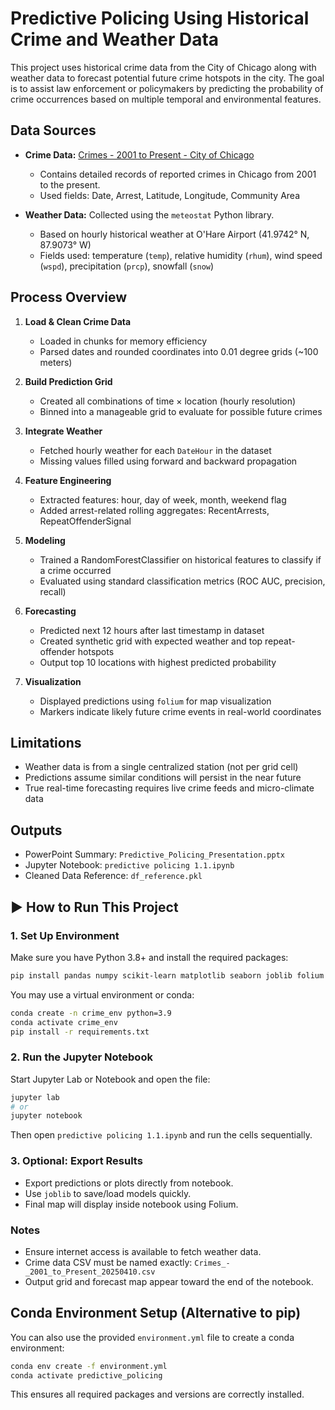 # Predictive Policing Using Historical Crime and Weather Data

This project uses historical crime data from the City of Chicago along with weather data to forecast potential future crime hotspots in the city. The goal is to assist law enforcement or policymakers by predicting the probability of crime occurrences based on multiple temporal and environmental features.

## Data Sources

- **Crime Data:** [Crimes - 2001 to Present - City of Chicago](https://data.cityofchicago.org/Public-Safety/Crimes-2001-to-Present/ijzp-q8t2/about_data)
  - Contains detailed records of reported crimes in Chicago from 2001 to the present.
  - Used fields: Date, Arrest, Latitude, Longitude, Community Area

- **Weather Data:** Collected using the `meteostat` Python library.
  - Based on hourly historical weather at O'Hare Airport (41.9742° N, 87.9073° W)
  - Fields used: temperature (`temp`), relative humidity (`rhum`), wind speed (`wspd`), precipitation (`prcp`), snowfall (`snow`)

## Process Overview

1. **Load & Clean Crime Data**
   - Loaded in chunks for memory efficiency
   - Parsed dates and rounded coordinates into 0.01 degree grids (~100 meters)

2. **Build Prediction Grid**
   - Created all combinations of time × location (hourly resolution)
   - Binned into a manageable grid to evaluate for possible future crimes

3. **Integrate Weather**
   - Fetched hourly weather for each `DateHour` in the dataset
   - Missing values filled using forward and backward propagation

4. **Feature Engineering**
   - Extracted features: hour, day of week, month, weekend flag
   - Added arrest-related rolling aggregates: RecentArrests, RepeatOffenderSignal

5. **Modeling**
   - Trained a RandomForestClassifier on historical features to classify if a crime occurred
   - Evaluated using standard classification metrics (ROC AUC, precision, recall)

6. **Forecasting**
   - Predicted next 12 hours after last timestamp in dataset
   - Created synthetic grid with expected weather and top repeat-offender hotspots
   - Output top 10 locations with highest predicted probability

7. **Visualization**
   - Displayed predictions using `folium` for map visualization
   - Markers indicate likely future crime events in real-world coordinates

## Limitations

- Weather data is from a single centralized station (not per grid cell)
- Predictions assume similar conditions will persist in the near future
- True real-time forecasting requires live crime feeds and micro-climate data

## Outputs

- PowerPoint Summary: `Predictive_Policing_Presentation.pptx`
- Jupyter Notebook: `predictive policing 1.1.ipynb`
- Cleaned Data Reference: `df_reference.pkl`



## ▶️ How to Run This Project

### 1. Set Up Environment
Make sure you have Python 3.8+ and install the required packages:

```bash
pip install pandas numpy scikit-learn matplotlib seaborn joblib folium meteostat tqdm
```

You may use a virtual environment or conda:

```bash
conda create -n crime_env python=3.9
conda activate crime_env
pip install -r requirements.txt
```

### 2. Run the Jupyter Notebook

Start Jupyter Lab or Notebook and open the file:

```bash
jupyter lab
# or
jupyter notebook
```

Then open `predictive policing 1.1.ipynb` and run the cells sequentially.

### 3. Optional: Export Results

- Export predictions or plots directly from notebook.
- Use `joblib` to save/load models quickly.
- Final map will display inside notebook using Folium.

### Notes
- Ensure internet access is available to fetch weather data.
- Crime data CSV must be named exactly: `Crimes_-_2001_to_Present_20250410.csv`
- Output grid and forecast map appear toward the end of the notebook.

## Conda Environment Setup (Alternative to pip)

You can also use the provided `environment.yml` file to create a conda environment:

```bash
conda env create -f environment.yml
conda activate predictive_policing
```

This ensures all required packages and versions are correctly installed.

